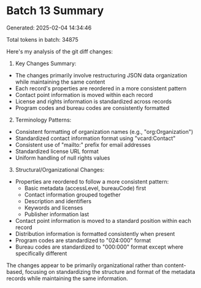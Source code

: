 # Batch 13 Summary

Generated: 2025-02-04 14:34:46

Total tokens in batch: 34875

Here's my analysis of the git diff changes:

1. Key Changes Summary:
- The changes primarily involve restructuring JSON data organization while maintaining the same content
- Each record's properties are reordered in a more consistent pattern
- Contact point information is moved within each record
- License and rights information is standardized across records
- Program codes and bureau codes are consistently formatted

2. Terminology Patterns:
- Consistent formatting of organization names (e.g., "org:Organization")
- Standardized contact information format using "vcard:Contact"
- Consistent use of "mailto:" prefix for email addresses
- Standardized license URL format
- Uniform handling of null rights values

3. Structural/Organizational Changes:
- Properties are reordered to follow a more consistent pattern:
  - Basic metadata (accessLevel, bureauCode) first
  - Contact information grouped together
  - Description and identifiers
  - Keywords and licenses
  - Publisher information last
- Contact point information is moved to a standard position within each record
- Distribution information is formatted consistently when present
- Program codes are standardized to "024:000" format
- Bureau codes are standardized to "000:000" format except where specifically different

The changes appear to be primarily organizational rather than content-based, focusing on standardizing the structure and format of the metadata records while maintaining the same information.